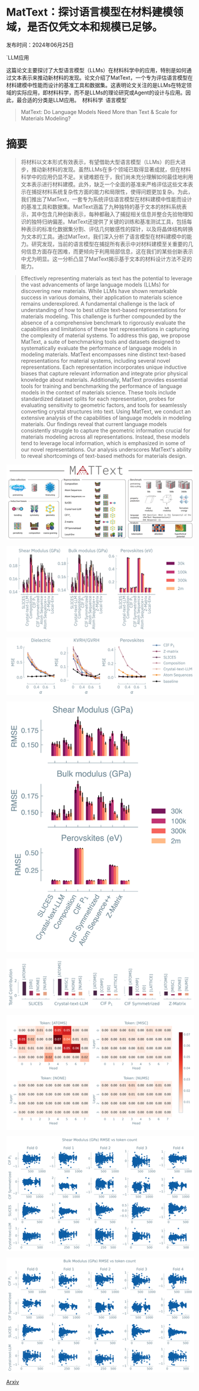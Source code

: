 # MatText：探讨语言模型在材料建模领域，是否仅凭文本和规模已足够。

发布时间：2024年06月25日

`LLM应用

这篇论文主要探讨了大型语言模型（LLMs）在材料科学中的应用，特别是如何通过文本表示来推动新材料的发现。论文介绍了MatText，一个专为评估语言模型在材料建模中性能而设计的基准工具和数据集。这表明论文关注的是LLMs在特定领域的实际应用，即材料科学，而不是LLMs的理论研究或Agent的设计与应用。因此，最合适的分类是LLM应用。` `材料科学` `语言模型`

> MatText: Do Language Models Need More than Text & Scale for Materials Modeling?

# 摘要

> 将材料以文本形式有效表示，有望借助大型语言模型（LLMs）的巨大进步，推动新材料的发现。虽然LLMs在多个领域已取得显著成就，但在材料科学中的应用仍显不足。关键难题在于，我们尚未充分理解如何最佳地利用文本表示进行材料建模。此外，缺乏一个全面的基准来严格评估这些文本表示在捕捉材料系统复杂性方面的能力和局限性，使得问题更加复杂。为此，我们推出了MatText，一套专为系统评估语言模型在材料建模中性能而设计的基准工具和数据集。MatText涵盖了九种独特的基于文本的材料系统表示，其中包含几种创新表示，每种都融入了捕捉相关信息并整合先验物理知识的独特归纳偏差。MatText还提供了关键的训练和基准测试工具，包括每种表示的标准化数据集分割、评估几何敏感性的探针，以及将晶体结构转换为文本的工具。通过MatText，我们深入分析了语言模型在材料建模中的能力。研究发现，当前的语言模型在捕捉所有表示中对材料建模至关重要的几何信息方面存在困难，而更倾向于利用局部信息，这在我们的某些创新表示中尤为明显。这一分析凸显了MatText揭示基于文本的材料设计方法不足的能力。

> Effectively representing materials as text has the potential to leverage the vast advancements of large language models (LLMs) for discovering new materials. While LLMs have shown remarkable success in various domains, their application to materials science remains underexplored. A fundamental challenge is the lack of understanding of how to best utilize text-based representations for materials modeling. This challenge is further compounded by the absence of a comprehensive benchmark to rigorously evaluate the capabilities and limitations of these text representations in capturing the complexity of material systems. To address this gap, we propose MatText, a suite of benchmarking tools and datasets designed to systematically evaluate the performance of language models in modeling materials. MatText encompasses nine distinct text-based representations for material systems, including several novel representations. Each representation incorporates unique inductive biases that capture relevant information and integrate prior physical knowledge about materials. Additionally, MatText provides essential tools for training and benchmarking the performance of language models in the context of materials science. These tools include standardized dataset splits for each representation, probes for evaluating sensitivity to geometric factors, and tools for seamlessly converting crystal structures into text. Using MatText, we conduct an extensive analysis of the capabilities of language models in modeling materials. Our findings reveal that current language models consistently struggle to capture the geometric information crucial for materials modeling across all representations. Instead, these models tend to leverage local information, which is emphasized in some of our novel representations. Our analysis underscores MatText's ability to reveal shortcomings of text-based methods for materials design.

![MatText：探讨语言模型在材料建模领域，是否仅凭文本和规模已足够。](../../../paper_images/2406.17295/x1.png)

![MatText：探讨语言模型在材料建模领域，是否仅凭文本和规模已足够。](../../../paper_images/2406.17295/x2.png)

![MatText：探讨语言模型在材料建模领域，是否仅凭文本和规模已足够。](../../../paper_images/2406.17295/x3.png)

![MatText：探讨语言模型在材料建模领域，是否仅凭文本和规模已足够。](../../../paper_images/2406.17295/x4.png)

![MatText：探讨语言模型在材料建模领域，是否仅凭文本和规模已足够。](../../../paper_images/2406.17295/x5.png)

![MatText：探讨语言模型在材料建模领域，是否仅凭文本和规模已足够。](../../../paper_images/2406.17295/x6.png)

![MatText：探讨语言模型在材料建模领域，是否仅凭文本和规模已足够。](../../../paper_images/2406.17295/x7.png)

![MatText：探讨语言模型在材料建模领域，是否仅凭文本和规模已足够。](../../../paper_images/2406.17295/x8.png)

[Arxiv](https://arxiv.org/abs/2406.17295)